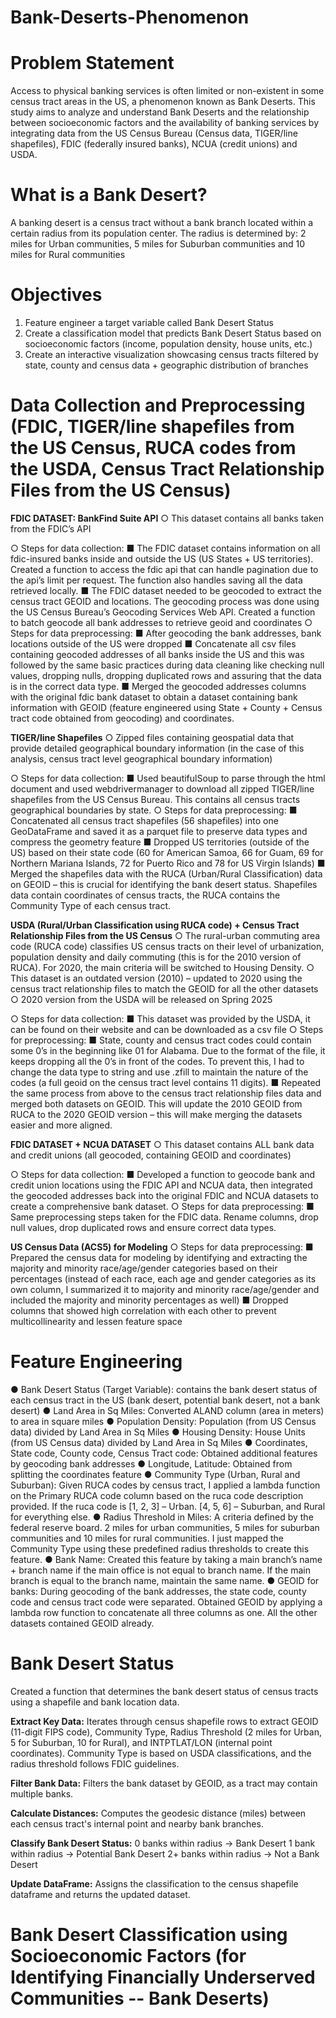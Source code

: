 # Bank-Deserts-Phenomenon

# Problem Statement 
Access to physical banking services is often limited or non-existent in some census tract areas in the US, a phenomenon known as Bank Deserts. This study aims to analyze and understand Bank Deserts and the relationship between socioeconomic factors and the availability of banking services by integrating data from the US Census Bureau (Census data, TIGER/line shapefiles), FDIC (federally insured banks), NCUA (credit unions) and USDA. 

# What is a Bank Desert? 
A banking desert is a census tract without a bank branch located within a certain radius from its population center. The radius is determined by: 2 miles for Urban communities, 5 miles for Suburban communities and 10 miles for Rural communities 

# Objectives 
1) Feature engineer a target variable called Bank Desert Status
2) Create a classification model that predicts Bank Desert Status based on socioeconomic factors (income, population density, house units, etc.)
3) Create an interactive visualization showcasing census tracts filtered by state, county and census data + geographic distribution of branches

# Data Collection and Preprocessing (FDIC, TIGER/line shapefiles from the US Census, RUCA codes from the USDA, Census Tract Relationship Files from the US Census)
**FDIC DATASET: BankFind Suite API** 
○ This dataset contains all banks taken from the FDIC’s API 

○ Steps for data collection: 
  ■ The FDIC dataset contains information on all fdic-insured banks inside and outside the US (US States + US territories). 
Created a function to access the fdic api that can handle pagination due to the api’s limit per request. The function also handles saving all the data retrieved locally. 
  ■ The FDIC dataset needed to be geocoded to extract the census tract GEOID and locations. The geocoding process was done using the US 
Census Bureau’s Geocoding Services Web API. 
Created a function to batch geocode all bank addresses to retrieve geoid and coordinates 
○ Steps for data preprocessing: 
  ■ After geocoding the bank addresses, bank locations outside of the US were dropped 
  ■ Concatenate all csv files containing geocoded addresses of all banks inside the US and this was followed by the same basic practices during 
data cleaning like checking null values, dropping nulls, dropping 
duplicated rows and assuring that the data is in the correct data type. 
  ■ Merged the geocoded addresses columns with the original fdic bank 
dataset to obtain a dataset containing bank information with GEOID 
(feature engineered using State + County + Census tract code obtained 
from geocoding) and coordinates. 

**TIGER/line Shapefiles**
○ Zipped files containing geospatial data that provide detailed geographical boundary information (in the case of this analysis, census tract level geographical boundary information) 

○ Steps for data collection: 
  ■ Used beautifulSoup to parse through the html document and used 
webdrivermanager to download all zipped TIGER/line shapefiles from the US Census Bureau. This contains all census tracts geographical 
boundaries by state. 
○ Steps for data preprocessing: 
  ■ Concatenated all census tract shapefiles (56 shapefiles) into one 
GeoDataFrame and saved it as a parquet file to preserve data types and compress the geometry feature
  ■ Dropped US territories (outside of the US) based on their state code (60 for American Samoa, 66 for Guam, 69 for Northern Mariana Islands, 72 for Puerto Rico and 78 for US Virgin Islands) 
  ■ Merged the shapefiles data with the RUCA (Urban/Rural Classification) data on GEOID – this is crucial for identifying the bank desert status. 
Shapefiles data contain coordinates of census tracts, the RUCA contains the Community Type of each census tract. 

**USDA (Rural/Urban Classification using RUCA code) + Census Tract Relationship Files from the US Census**
○ The rural-urban commuting area code (RUCA code) classifies US census tracts on their level of urbanization, population density and daily commuting (this is for the 2010 version of RUCA). For 2020, the main criteria will be switched to Housing Density. 
○ This dataset is an outdated version (2010) – updated to 2020 using the census tract relationship files to match the GEOID for all the other datasets 
○ 2020 version from the USDA will be released on Spring 2025 

○ Steps for data collection: 
  ■ This dataset was provided by the USDA, it can be found on their website and can be downloaded as a csv file 
○ Steps for preprocessing: 
  ■ State, county and census tract codes could contain some 0’s in the beginning like 01 for Alabama. Due to the format of the file, it keeps 
dropping all the 0’s in front of the codes. To prevent this, I had to change the data type to string and use .zfill to maintain the nature of the codes (a full geoid on the census tract level contains 11 digits). 
  ■ Repeated the same process from above to the census tract relationship files data and merged both datasets on GEOID. This will update the 2010 GEOID from RUCA to the 2020 GEOID version – this will make merging the datasets easier and more aligned.
  
**FDIC DATASET + NCUA DATASET**
○ This dataset contains ALL bank data and credit unions (all geocoded, containing GEOID and coordinates) 

○ Steps for data collection: 
  ■ Developed a function to geocode bank and credit union locations using the FDIC API and NCUA data, then integrated the geocoded addresses back into the original FDIC and NCUA datasets to create a comprehensive bank dataset.
○ Steps for data preprocessing: 
  ■ Same preprocessing steps taken for the FDIC data. Rename columns, drop null values, drop duplicated rows and ensure correct data types. 

**US Census Data (ACS5) for Modeling** 
○ Steps for data preprocessing:
  ■ Prepared the census data for modeling by identifying and extracting the majority and minority race/age/gender categories based on their 
percentages (instead of each race, each age and gender categories as its own column, I summarized it to majority and minority race/age/gender 
and included the majority and minority percentages as well) 
  ■ Dropped columns that showed high correlation with each other to prevent multicollinearity and lessen feature space 

# Feature Engineering 
● Bank Desert Status (Target Variable): contains the bank desert status of each census tract in the US (bank desert, potential bank desert, not a bank desert)
● Land Area in Sq Miles: Converted ALAND column (area in meters) to area in square miles 
● Population Density: Population (from US Census data) divided by Land Area in Sq Miles 
● Housing Density: House Units (from US Census data) divided by Land Area in Sq Miles 
● Coordinates, State code, County code, Census Tract code: Obtained additional features by geocoding bank addresses 
● Longitude, Latitude: Obtained from splitting the coordinates feature 
● Community Type (Urban, Rural and Suburban): Given RUCA codes by census tract, I applied a lambda function on the Primary RUCA code column based on the ruca code description provided. 
If the ruca code is [1, 2, 3] – Urban. [4, 5, 6] – Suburban, and Rural for everything else. 
● Radius Threshold in Miles: A criteria defined by the federal reserve board. 2 miles for urban communities, 5 miles for suburban communities and 10 miles for rural communities. I just mapped the Community Type using these predefined radius thresholds to create this feature. 
● Bank Name: Created this feature by taking a main branch’s name + branch name if the main office is not equal to branch name. If the main branch is equal to the branch name, maintain the same name. 
● GEOID for banks: During geocoding of the bank addresses, the state code, county code and census tract code were separated. Obtained GEOID by applying a lambda row function to concatenate all three columns as one. All the other datasets contained GEOID already.

# Bank Desert Status 
Created a function that determines the bank desert status of census tracts using a shapefile and bank location data.

**Extract Key Data:**
Iterates through census shapefile rows to extract GEOID (11-digit FIPS code), Community Type, Radius Threshold (2 miles for Urban, 5 for Suburban, 10 for Rural), and INTPTLAT/LON (internal point coordinates).
Community Type is based on USDA classifications, and the radius threshold follows FDIC guidelines.

**Filter Bank Data:**
Filters the bank dataset by GEOID, as a tract may contain multiple banks.

**Calculate Distances:**
Computes the geodesic distance (miles) between each census tract's internal point and nearby bank branches.

**Classify Bank Desert Status:**
0 banks within radius → Bank Desert
1 bank within radius → Potential Bank Desert
2+ banks within radius → Not a Bank Desert

**Update DataFrame:**
Assigns the classification to the census shapefile dataframe and returns the updated dataset.

# Bank Desert Classification using Socioeconomic Factors (for Identifying Financially Underserved Communities -- Bank Deserts) 





